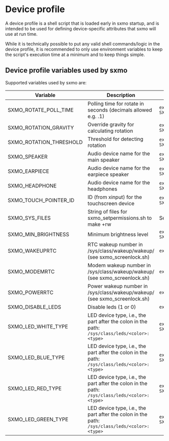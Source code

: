 # Device profile

A device profile is a shell script that is loaded early in sxmo startup, and is
intended to be used for defining device-specific attributes that sxmo will use
at run time.

While it is technically possible to put any valid shell commands/logic in the
device profile, it is recommended to only use environment variables to keep the
script's execution time at a minimum and to keep things simple.

## Device profile variables used by sxmo
Supported variables used by sxmo are:

| Variable                | Description                                                                             | Pinephone Defaults                                                               |
|-------------------------|-----------------------------------------------------------------------------------------|----------------------------------------------------------------------------------|
| SXMO_ROTATE_POLL_TIME   | Polling time for rotate in seconds (decimals allowed e.g. .1)                           | `export SXMO_ROTATE_POLL_TIME="1"`                                               |
| SXMO_ROTATION_GRAVITY   | Override gravity for calculating rotation                                               | `export SXMO_ROTATION_GRAVITY="500"`                                             |
| SXMO_ROTATION_THRESHOLD | Threshold for detecting rotation                                                        | `export SXMO_ROTATION_THRESHOLD="60"`                                            |
| SXMO_SPEAKER            | Audio device name for the main speaker                                                  | `export SXMO_SPEAKER="Speaker"`                                                  |
| SXMO_EARPIECE           | Audio device name for the earpiece speaker                                              | `export SXMO_EARPIECE="Earpiece"`                                                |
| SXMO_HEADPHONE          | Audio device name for the headphones                                                    | `export SXMO_HEADPHONE="Headphone"`                                              |
| SXMO_TOUCH_POINTER_ID   | ID (from xinput) for the touchscreen device                                             | `export SXMO_TOUCH_POINTER_ID="10"`                                              |
| SXMO_SYS_FILES          | String of files for sxmo_setpermissions.sh to make +rw                                  | See sxmo_setpermissions.sh.                                                      |
| SXMO_MIN_BRIGHTNESS     | Minimum brightness level                                                                | `export SXMO_MIN_BRIGHTNESS="5"`                                                 |
| SXMO_WAKEUPRTC          | RTC wakeup number in /sys/class/wakeup/wakeup<number>/ (see sxmo_screenlock.sh)         | `export SXMO_WAKEUPRTC="1"`                                                      |
| SXMO_MODEMRTC           | Modem wakeup number in /sys/class/wakeup/wakeup<number>/ (see sxmo_screenlock.sh)       | `export SXMO_MODEMRTC="10"`                                                      |
| SXMO_POWERRTC           | Power wakeup number in /sys/class/wakeup/wakeup<number>/ (see sxmo_screenlock.sh)       | `export SXMO_POWERRTC="5"`                                                       |
| SXMO_DISABLE_LEDS       | Disable leds (1 or 0)                                                                   | `export SXMO_DISABLE_LEDS="0"`                                                   |
| SXMO_LED_WHITE_TYPE     | LED device type, i.e., the part after the colon in the path: `/sys/class/leds/<color>:<type>` | `export SXMO_LED_WHITE_TYPE="status"`                                       |
| SXMO_LED_BLUE_TYPE      | LED device type, i.e., the part after the colon in the path: `/sys/class/leds/<color>:<type>` | `export SXMO_LED_BLUE_TYPE="status"`                                        |
| SXMO_LED_RED_TYPE       | LED device type, i.e., the part after the colon in the path: `/sys/class/leds/<color>:<type>` | `export SXMO_LED_RED_TYPE="status"`                                         |
| SXMO_LED_GREEN_TYPE     | LED device type, i.e., the part after the colon in the path: `/sys/class/leds/<color>:<type>` | `export SXMO_LED_GREEN_TYPE="status"`                                       |
